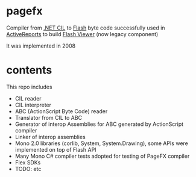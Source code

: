 # pagefx

Compiler from [.NET CIL](https://en.wikipedia.org/wiki/Common_Intermediate_Language) to [Flash](https://www.adobe.com/content/dam/acom/en/devnet/pdf/avm2overview.pdf) byte code successfully used in [ActiveReports](https://www.grapecity.com/activereports) to build [Flash Viewer](http://help.grapecity.com/activereports/webhelp/Legacy/ActiveReports6/topic124.html) (now legacy component)

It was implemented in 2008

# contents

This repo includes

- CIL reader
- CIL interpreter
- ABC (ActionScript Byte Code) reader 
- Translator from CIL to ABC
- Generator of interop Assemblies for ABC generated by ActionScript compiler
- Linker of interop assemblies
- Mono 2.0 libraries (corlib, System, System.Drawing), some APIs were implemented on top of Flash API
- Many Mono C# compiler tests adopted for testing of PageFX compiler
- Flex SDKs
- TODO: etc
